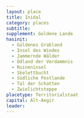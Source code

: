 ```yaml
---
layout: place
title: Inidal
category: places
subtitle: 
supplement: Goldene Lande
hasinit:
  - Güldenes Grabland
  - Insel des Windes
  - Jammernde Wälder
  - Ödland der Verdammnis
  - Ruineninsel
  - Skelettbucht
  - Südliche Pestlande
  - Tal der Schatten
  - Zwielichtsteppe
placetype: Territorialstaat
capital: Alt-Aegir
leader: 
---
```

